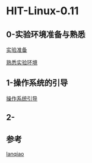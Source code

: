 # HIT-Linux-0.11
## 0-实验环境准备与熟悉

[实验准备](./0-preEnv/preEnv.md)

[熟悉实验环境](./0-preEnv/famEnv.md)

## 1-操作系统的引导

[操作系统引导](./1-boot/OS-booting.md)

## 2-



## 参考

[lanqiao](https://www.lanqiao.cn/courses/115/labs/374/document/)